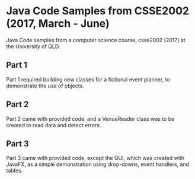 # Java Code Samples from CSSE2002 (2017, March - June)
Java Code samples from a computer science course, csse2002 (2017) at the University of QLD.

## Part 1
Part 1 required building new classes for a fictional event planner, to demonstrate the use of objects.

## Part 2
Part 2 came with provided code, and a VenueReader class was to be created to read data and detect errors.

## Part 3
Part 3 came with provided code, except the GUI, which was created with JavaFX, as a simple demonstration using drop-downs, event handlers, and tables.
